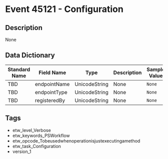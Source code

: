 # Event 45121 - Configuration

## Description
None

## Data Dictionary
|Standard Name|Field Name|Type|Description|Sample Value|
|---|---|---|---|---|
|TBD|endpointName|UnicodeString|None|`None`|
|TBD|endpointType|UnicodeString|None|`None`|
|TBD|registeredBy|UnicodeString|None|`None`|

## Tags
* etw_level_Verbose
* etw_keywords_PSWorkflow
* etw_opcode_Tobeusedwhenoperationisjustexecutingamethod
* etw_task_Configuration
* version_1
